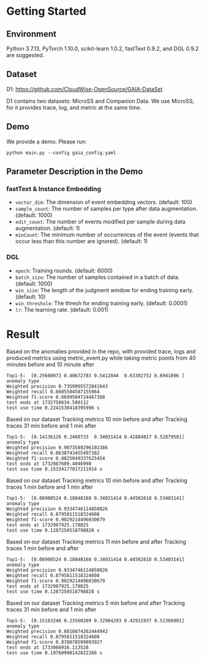 # Getting Started

## Environment
Python 3.7.13, PyTorch 1.10.0, scikit-learn 1.0.2, fastText 0.9.2, and DGL 0.9.2 are suggested.

## Dataset
D1: https://github.com/CloudWise-OpenSource/GAIA-DataSet

D1 contains two datasets: MicroSS and Companion Data. We use MicroSS, for it provides trace, log, and metric at the same time.

## Demo
We provide a demo. Please run:
```
python main.py --config gaia_config.yaml
```

## Parameter Description in the Demo
### fastText \& Instance Embedding
* `vector_dim`: The dimension of event embedding vectors. (default: 100)
* `sample_count`: The number of samples per type after data augmentation. (default: 1000)
* `edit_count`: The number of events modified per sample during data augmentation. (default: 1)
* `minCount`: The minimum number of occurrences of the event (events that occur less than this number are ignored). (default: 1)
### DGL
* `epoch`: Training rounds. (default: 6000)
* `batch_size`: The number of samples contained in a batch of data. (default: 1000)
* `win_size`: The length of the judgment window for ending training early. (default: 10)
* `win_threshole`: The thresh for ending training early. (default: 0.0001)
* `lr`: The learning rate. (default: 0.001)

# Result
Based on the anomalies provided in the repo, with provided trace, logs and produced metrics using metric_event.py while taking metric points from 40 minutes before and 10 minute after
```
Top1-5:  [0.25688073 0.40672783 0.5412844  0.63302752 0.6941896 ]
anomaly type
Weighted precision 0.7359995572841643
Weighted recall 0.6605504587155964
Weighted f1-score 0.6699504724467388
test ends at 1732758634.580112
test use time 0.2241530418395996 s
```

Based on our dataset
Tracking metrics 10 min before and after
Tracking traces 31 min before and 1 min after
```
Top1-5:  [0.14136126 0.2460733  0.34031414 0.41884817 0.52879581]
anomaly type
Weighted precision 0.9073589296102386
Weighted recall 0.8638743455497382
Weighted f1-score 0.8825049337625454
test ends at 1732987689.4046998
test use time 0.15334177017211914 s
```

Based on our dataset
Tracking metrics 10 min before and after
Tracking traces 1 min before and 1 min after
```
Top1-5:  [0.08900524 0.18848168 0.34031414 0.44502618 0.53403141]
anomaly type
Weighted precision 0.9334746114850826
Weighted recall 0.8795811518324608
Weighted f1-score 0.9029214496030679
test ends at 1732987925.178825
test use time 0.1287250518798828 s
```

Based on our dataset
Tracking metrics 11 min before and after
Tracking traces 1 min before and after
```
Top1-5:  [0.08900524 0.18848168 0.34031414 0.44502618 0.53403141]
anomaly type
Weighted precision 0.9334746114850826
Weighted recall 0.8795811518324608
Weighted f1-score 0.9029214496030679
test ends at 1732987925.178825
test use time 0.1287250518798828 s
```

Based on our dataset
Tracking metrics 5 min before and after
Tracking traces 31 min before and 1 min after
```
Top1-5:  [0.15183246 0.23560209 0.32984293 0.42931937 0.51308901]
anomaly type
Weighted precision 0.8810874262444942
Weighted recall 0.8795811518324608
Weighted f1-score 0.878878599093927
test ends at 1733066916.113528
test use time 0.19760990142822266 s
```